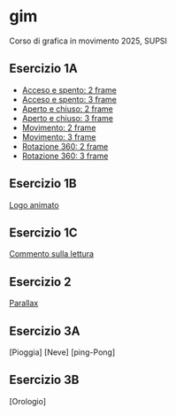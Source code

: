 # gim
Corso di  grafica in movimento 2025, SUPSI    

## Esercizio 1A

- [Acceso e spento: 2 frame](https://astropengu.github.io/gim/Esercizio_1A/acceso_spento_2.html)
- [Acceso e spento: 3 frame](https://astropengu.github.io/gim/Esercizio_1A/acceso_spento_3.html)
- [Aperto e chiuso: 2 frame](https://astropengu.github.io/gim/Esercizio_1A/aperto_chiuso_2.html)
- [Aperto e chiuso: 3 frame](https://astropengu.github.io/gim/Esercizio_1A/aperto_chiuso_3.html)
- [Movimento: 2 frame](https://astropengu.github.io/gim/Esercizio_1A/movimento_2.html)
- [Movimento: 3 frame](https://astropengu.github.io/gim/Esercizio_1A/movimento_3.html)
- [Rotazione 360: 2 frame](https://astropengu.github.io/gim/Esercizio_1A/rotazione_2.html)
- [Rotazione 360: 3 frame](https://astropengu.github.io/gim/Esercizio_1A/rotazione_3.html)     

## Esercizio 1B
[Logo animato](https://astropengu.github.io/gim/Esercizio_1B/logo_animato.html)     

## Esercizio 1C
[Commento sulla lettura](https://astropengu.github.io/gim/Esercizio_1C/README.md)   

## Esercizio 2      
[Parallax]()

## Esercizio 3A
[Pioggia]
[Neve]
[ping-Pong]

## Esercizio 3B 
[Orologio]

